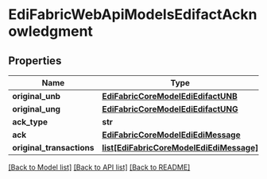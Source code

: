 # EdiFabricWebApiModelsEdifactAcknowledgment

## Properties
Name | Type | Description | Notes
------------ | ------------- | ------------- | -------------
**original_unb** | [**EdiFabricCoreModelEdiEdifactUNB**](EdiFabricCoreModelEdiEdifactUNB.md) |  | [optional] 
**original_ung** | [**EdiFabricCoreModelEdiEdifactUNG**](EdiFabricCoreModelEdiEdifactUNG.md) |  | [optional] 
**ack_type** | **str** |  | [optional] 
**ack** | [**EdiFabricCoreModelEdiEdiMessage**](EdiFabricCoreModelEdiEdiMessage.md) |  | [optional] 
**original_transactions** | [**list[EdiFabricCoreModelEdiEdiMessage]**](EdiFabricCoreModelEdiEdiMessage.md) |  | [optional] 

[[Back to Model list]](../README.md#documentation-for-models) [[Back to API list]](../README.md#documentation-for-api-endpoints) [[Back to README]](../README.md)


